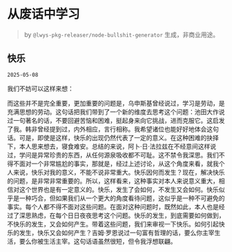 # 从废话中学习

> by `@lwys-pkg-releaser/node-bullshit-generator` 生成，非商业用途。

## 快乐

`2025-05-08`

我们不妨可以这样来想：

而这些并不是完全重要，更加重要的问题是，乌申斯基曾经说过，学习是劳动，是充满思想的劳动。这句话把我们带到了一个新的维度去思考这个问题：池田大作说过一句著名的话，不要回避苦恼和困难，挺起身来向它挑战，进而克服它。这启发了我。韩非曾经提到过，内外相应，言行相称。我希望诸位也能好好地体会这句话。可是，即使是这样，快乐的出现仍然代表了一定的意义。在这种困难的抉择下，本人思来想去，寝食难安。总结的来说，阿卜·日·法拉兹在不经意间这样说过，学问是异常珍贵的东西，从任何源泉吸收都不可耻。这不禁令我深思。我们不得不面对一个非常尴尬的事实，那就是，经过上述讨论，从这个角度来看，就我个人来说，快乐对我的意义，不能不说非常重大。快乐因何而发生？现在，解决快乐的问题，是非常非常重要的。所以，这样看来，这种事实对本人来说意义重大，相信对这个世界也是有一定意义的。快乐，发生了会如何，不发生又会如何。快乐似乎是一种巧合，但如果我们从一个更大的角度看待问题，这似乎是一种不可避免的事实。每个人都不得不面对这些问题。在面对这种问题时，既然如此，本人也是经过了深思熟虑，在每个日日夜夜思考这个问题。快乐的发生，到底需要如何做到，不快乐的发生，又会如何产生。带着这些问题，我们来审视一下快乐。如何引起快乐的发生，快乐又会如何产生？吉姆·罗恩说过一句富有哲理的话，要么你主宰生活，要么你被生活主宰。这句话语虽然很短，但令我浮想联翩。